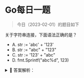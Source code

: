 # Go每日一题

> 今日（2023-02-01）的题目如下

关于字符串连接，下面语法正确的是？

- A. str := 'abc' + '123'
- B. str := "abc" + "123"
- C. str := '123' + "abc"
- D. fmt.Sprintf("abc%d", 123)

<details>
<summary style="cursor: pointer">🔑 答案解析：</summary>
<div>

参考答案：BD

参考解析：考的知识点是字符串连接。除了以上两种连接方式，还有 strings.Join()、buffer.WriteString() 等。


### 14楼

- A. 单引号里面应该是单个字符 类型是rune 类型的
- C. 就是在A的基础上，两个类型完全不一样没法直接相加


</div>
</details>